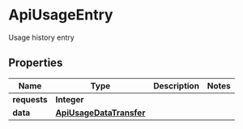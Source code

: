 

# ApiUsageEntry

Usage history entry

## Properties

| Name | Type | Description | Notes |
|------------ | ------------- | ------------- | -------------|
|**requests** | **Integer** |  |  |
|**data** | [**ApiUsageDataTransfer**](ApiUsageDataTransfer.md) |  |  |



